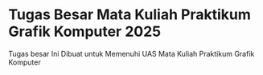 # Tugas Besar Mata Kuliah Praktikum Grafik Komputer 2025
Tugas besar Ini Dibuat untuk Memenuhi UAS Mata Kuliah Praktikum Grafik Komputer
